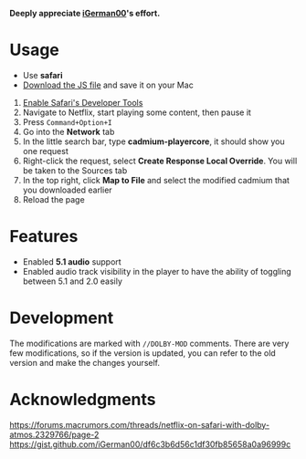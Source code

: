**Deeply appreciate [iGerman00](https://gist.github.com/iGerman00)'s effort.**  

# Usage  
- Use **safari**  
- [Download the JS file](https://raw.githubusercontent.com/brakingdown/5.1-support/refs/heads/main/cadmium-playercore-6.0050.784.911_ENABLE_5.1_.js) and save it on your Mac  

1. [Enable Safari's Developer Tools](https://support.apple.com/guide/safari/use-the-developer-tools-in-the-develop-menu-sfri20948/mac#:~:text=If%20you%20don%27t%20see,Show%20features%20for%20web%20developers.”)  
2. Navigate to Netflix, start playing some content, then pause it
3. Press `Command+Option+I`
4. Go into the **Network** tab
5. In the little search bar, type **cadmium-playercore**, it should show you one request
6. Right-click the request, select **Create Response Local Override**. You will be taken to the Sources tab
7. In the top right, click **Map to File** and select the modified cadmium that you downloaded earlier
8. Reload the page
# Features​  
- Enabled **5.1 audio** support
- Enabled audio track visibility in the player to have the ability of toggling between 5.1 and 2.0 easily

# Development​  
The modifications are marked with `//DOLBY-MOD` comments. There are very few modifications, so if the version is updated, you can refer to the old version and make the changes yourself.

# Acknowledgments  
https://forums.macrumors.com/threads/netflix-on-safari-with-dolby-atmos.2329766/page-2  
https://gist.github.com/iGerman00/df6c3b6d56c1df30fb85658a0a96999c
